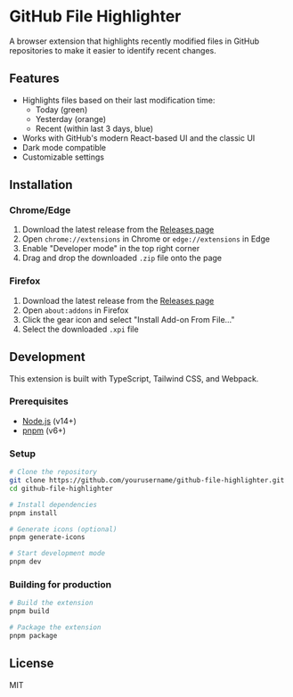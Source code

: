 # GitHub File Highlighter

A browser extension that highlights recently modified files in GitHub repositories to make it easier to identify recent changes.

## Features

- Highlights files based on their last modification time:
  - Today (green)
  - Yesterday (orange)
  - Recent (within last 3 days, blue)
- Works with GitHub's modern React-based UI and the classic UI
- Dark mode compatible
- Customizable settings

## Installation

### Chrome/Edge

1. Download the latest release from the [Releases page](https://github.com/yourusername/github-file-highlighter/releases)
2. Open `chrome://extensions` in Chrome or `edge://extensions` in Edge
3. Enable "Developer mode" in the top right corner
4. Drag and drop the downloaded `.zip` file onto the page

### Firefox

1. Download the latest release from the [Releases page](https://github.com/yourusername/github-file-highlighter/releases)
2. Open `about:addons` in Firefox
3. Click the gear icon and select "Install Add-on From File..."
4. Select the downloaded `.xpi` file

## Development

This extension is built with TypeScript, Tailwind CSS, and Webpack.

### Prerequisites

- [Node.js](https://nodejs.org/) (v14+)
- [pnpm](https://pnpm.io/) (v6+)

### Setup

```bash
# Clone the repository
git clone https://github.com/yourusername/github-file-highlighter.git
cd github-file-highlighter

# Install dependencies
pnpm install

# Generate icons (optional)
pnpm generate-icons

# Start development mode
pnpm dev
```

### Building for production

```bash
# Build the extension
pnpm build

# Package the extension
pnpm package
```

## License

MIT
